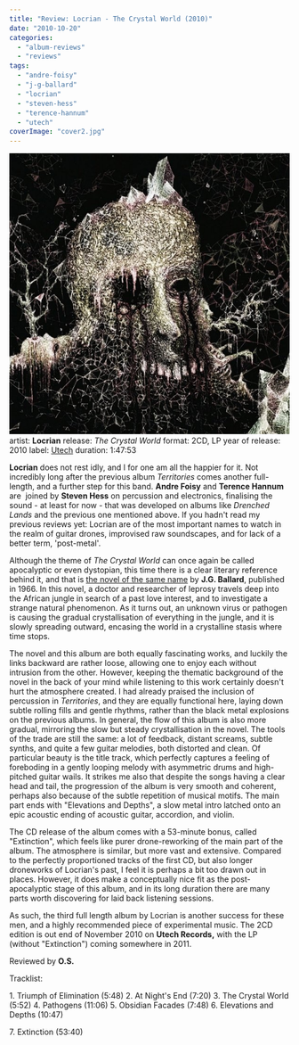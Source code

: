 ```yaml
---
title: "Review: Locrian - The Crystal World (2010)"
date: "2010-10-20"
categories: 
  - "album-reviews"
  - "reviews"
tags: 
  - "andre-foisy"
  - "j-g-ballard"
  - "locrian"
  - "steven-hess"
  - "terence-hannum"
  - "utech"
coverImage: "cover2.jpg"
---
```


[![](images/cover2.jpg "locrian_tcw")](http://www.eveningoflight.nl/wordpress/wp-content/uploads/2010/10/cover2.jpg "locrian_tcw")artist: **Locrian** release: _The Crystal World_ format: 2CD, LP year of release: 2010 label: [Utech](http://www.utechrecords.com/) duration: 1:47:53

**Locrian** does not rest idly, and I for one am all the happier for it. Not incredibly long after the previous album _Territories_ comes another full-length, and a further step for this band. **Andre Foisy** and **Terence Hannum** are  joined by **Steven Hess** on percussion and electronics, finalising the sound - at least for now - that was developed on albums like _Drenched Lands_ and the previous one mentioned above. If you hadn't read my previous reviews yet: Locrian are of the most important names to watch in the realm of guitar drones, improvised raw soundscapes, and for lack of a better term, 'post-metal'.

Although the theme of _The Crystal World_ can once again be called apocalyptic or even dystopian, this time there is a clear literary reference behind it, and that is [the novel of the same name](http://www.goodreads.com/book/show/70255.The_Crystal_World) by **J.G. Ballard**, published in 1966. In this novel, a doctor and researcher of leprosy travels deep into the African jungle in search of a past love interest, and to investigate a strange natural phenomenon. As it turns out, an unknown virus or pathogen is causing the gradual crystallisation of everything in the jungle, and it is slowly spreading outward, encasing the world in a crystalline stasis where time stops.

The novel and this album are both equally fascinating works, and luckily the links backward are rather loose, allowing one to enjoy each without intrusion from the other. However, keeping the thematic background of the novel in the back of your mind while listening to this work certainly doesn't hurt the atmosphere created. I had already praised the inclusion of percussion in _Territories_, and they are equally functional here, laying down subtle rolling fills and gentle rhythms, rather than the black metal explosions on the previous albums. In general, the flow of this album is also more gradual, mirroring the slow but steady crystallisation in the novel. The tools of the trade are still the same: a lot of feedback, distant screams, subtle synths, and quite a few guitar melodies, both distorted and clean. Of particular beauty is the title track, which perfectly captures a feeling of foreboding in a gently looping melody with asymmetric drums and high-pitched guitar wails. It strikes me also that despite the songs having a clear head and tail, the progression of the album is very smooth and coherent, perhaps also because of the subtle repetition of musical motifs. The main part ends with "Elevations and Depths", a slow metal intro latched onto an epic acoustic ending of acoustic guitar, accordion, and violin.

The CD release of the album comes with a 53-minute bonus, called "Extinction", which feels like purer drone-reworking of the main part of the album. The atmosphere is similar, but more vast and extensive. Compared to the perfectly proportioned tracks of the first CD, but also longer droneworks of Locrian's past, I feel it is perhaps a bit too drawn out in places. However, it does make a conceptually nice fit as the post-apocalyptic stage of this album, and in its long duration there are many parts worth discovering for laid back listening sessions.

As such, the third full length album by Locrian is another success for these men, and a highly recommended piece of experimental music. The 2CD edition is out end of November 2010 on **Utech Records,** with the LP (without "Extinction") coming somewhere in 2011.

Reviewed by **O.S.**

Tracklist:

1\. Triumph of Elimination (5:48) 2. At Night's End (7:20) 3. The Crystal World (5:52) 4. Pathogens (11:06) 5. Obsidian Facades (7:48) 6. Elevations and Depths (10:47)

7\. Extinction (53:40)
